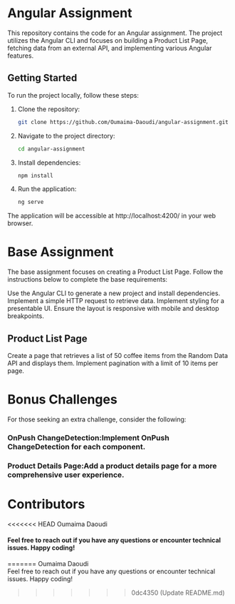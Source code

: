 # Angular Assignment

This repository contains the code for an Angular assignment. The project utilizes the Angular CLI and focuses on building a Product List Page, fetching data from an external API, and implementing various Angular features.

## Getting Started

To run the project locally, follow these steps:

1. Clone the repository:

   ```bash
   git clone https://github.com/Oumaima-Daoudi/angular-assignment.git
2. Navigate to the project directory:

     ```bash
   cd angular-assignment
3. Install dependencies:

      ```bash
   npm install
4. Run the application:

      ```bash
   ng serve

The application will be accessible at http://localhost:4200/ in your web browser.

# Base Assignment
The base assignment focuses on creating a Product List Page. Follow the instructions below to complete the base requirements:

Use the Angular CLI to generate a new project and install dependencies.
Implement a simple HTTP request to retrieve data.
Implement styling for a presentable UI.
Ensure the layout is responsive with mobile and desktop breakpoints.
## Product List Page
Create a page that retrieves a list of 50 coffee items from the Random Data API and displays them. Implement pagination with a limit of 10 items per page.

# Bonus Challenges
For those seeking an extra challenge, consider the following:

### OnPush ChangeDetection:Implement OnPush ChangeDetection for each component.
### Product Details Page:Add a product details page for a more comprehensive user experience.
# Contributors
<<<<<<< HEAD
Oumaima Daoudi
#### Feel free to reach out if you have any questions or encounter technical issues. Happy coding!
=======
Oumaima Daoudi </br>
Feel free to reach out if you have any questions or encounter technical issues. Happy coding!
>>>>>>> 0dc4350 (Update README.md)
    
